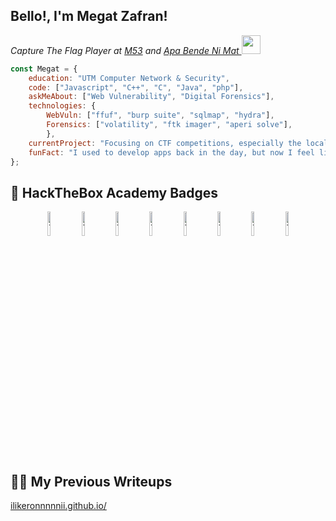 <h2>Bello!, I'm Megat Zafran!</h2>
<p><em>Capture The Flag Player at <a href="https://m53-ctf.github.io/">M53</a> and <a href="https://ctftime.org/team/278444/">Apa Bende Ni Mat  </a><img src="https://media.giphy.com/media/WUlplcMpOCEmTGBtBW/giphy.gif" width="30"> 
</em></p>


```javascript
const Megat = {
    education: "UTM Computer Network & Security",
    code: ["Javascript", "C++", "C", "Java", "php"],
    askMeAbout: ["Web Vulnerability", "Digital Forensics"],
    technologies: {
        WebVuln: ["ffuf", "burp suite", "sqlmap", "hydra"],
        Forensics: ["volatility", "ftk imager", "aperi solve"],
        },
    currentProject: "Focusing on CTF competitions, especially the local ones!",
    funFact: "I used to develop apps back in the day, but now I feel like breaking them instead :]"
};
```

## :triangular_flag_on_post: HackTheBox Academy Badges

<div align="center">
<a href="https://academy.hackthebox.com/achievement/badge/36cc97c4-98c0-11ee-bfb6-bea50ffe6cb4"><img width=10% src="https://academy.hackthebox.com/storage/badges/included-in-every-report.png" alt="TryHackMe"></a>
<a href="https://academy.hackthebox.com/achievement/badge/55c21edc-7717-11ee-b5a6-bea50ffe6cb4"><img width=10% src="https://academy.hackthebox.com/storage/badges/academician.png" alt="TryHackMe"></a>
<a href="https://academy.hackthebox.com/achievement/badge/78e8473b-9049-11ee-bfb6-bea50ffe6cb4"><img width=10% src="https://academy.hackthebox.com/storage/badges/our-favorite-seabird.png" alt="TryHackMe"></a>
<a href="https://academy.hackthebox.com/achievement/badge/0eb53080-c579-11ee-891c-bea50ffe6cb4"><img width=10% src="https://academy.hackthebox.com/storage/badges/every-road-leads-back-to-root.png" alt="TryHackMe"></a>
<a href="https://academy.hackthebox.com/achievement/badge/6c8b2a5f-959f-11ee-bfb6-bea50ffe6cb4"><img width=10% src="https://academy.hackthebox.com/storage/badges/drop-your-weapon.png" alt="TryHackMe"></a>
<a href="https://academy.hackthebox.com/achievement/badge/65341bb5-dde2-11ee-b18d-bea50ffe6cb4"><img width=10% src="https://academy.hackthebox.com/storage/badges/your-request-is-my-demand.png" alt="TryHackMe"></a>
<a href="https://academy.hackthebox.com/achievement/badge/89dbf123-1078-11ef-b18d-bea50ffe6cb4"><img width=10% src="https://academy.hackthebox.com/storage/badges/playing-with-the-mess.png" alt="TryHackMe"></a>
<a href="https://academy.hackthebox.com/achievement/badge/ba7a9956-037a-11ef-b18d-bea50ffe6cb4"><img width=10% src="https://academy.hackthebox.com/storage/badges/fuzzing-is-power.png" alt="TryHackMe"></a>
</div>

## ✍🏻 My Previous Writeups

[ilikeronnnnnii.github.io/](https://ilikeronnnnii.github.io/categories/Writeups/)

